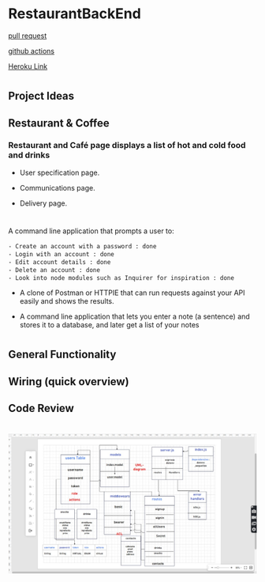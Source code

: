 # RestaurantBackEnd

[pull request](https://github.com/Yasein-Mohammad-RestaurantOrganization/ResturantBackEnd/pulls)

[github actions](https://github.com/Yasein-Mohammad-RestaurantOrganization/ResturantBackEnd/actions)

[Heroku Link](https://yasein-resturantbackend.herokuapp.com/)

#

## Project Ideas

## Restaurant & Coffee

### Restaurant and Café page displays a list of hot and cold food and drinks

- User specification page.

- Communications page.

- Delivery page.

#

A command line application that prompts a user to:

    - Create an account with a password : done
    - Login with an account : done
    - Edit account details : done
    - Delete an account : done
    - Look into node modules such as Inquirer for inspiration : done

- A clone of Postman or HTTPIE that can run requests against your API easily and shows the results.

- A command line application that lets you enter a note (a sentence) and stores it to a database, and later get a list of your notes

#

## General Functionality

## Wiring (quick overview)

## Code Review

#
![UML](./assets/uml1.jpg)
